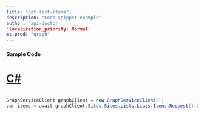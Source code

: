 ```yaml
---
title: "get-list-items"
description: "Code snippet example" 
author: "api-doctor
"localization_priority: Normal
ms.prod: "graph"
--- 
```

#### Sample Code
# [C#](#tab/Csharp)

```C#

GraphServiceClient graphClient = new GraphServiceClient();
var items = await graphClient.Sites.Sites.Lists.Lists.Items.Request().GetAsync();

```